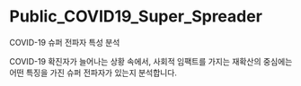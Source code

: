 # Public_COVID19_Super_Spreader

COVID-19 슈퍼 전파자 특성 분석

COVID-19 확진자가 늘어나는 상황 속에서, 사회적 임팩트를 가지는 재확산의 중심에는 어떤 특징을 가진 슈퍼 전파자가 있는지 분석합니다.
